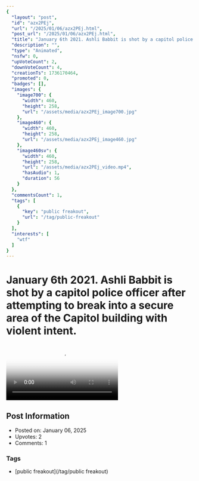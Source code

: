 ```yaml
---
{
  "layout": "post",
  "id": "azx2PEj",
  "url": "/2025/01/06/azx2PEj.html",
  "post_url": "/2025/01/06/azx2PEj.html",
  "title": "January 6th 2021. Ashli Babbit is shot by a capitol police officer after attempting to break into a secure area of the Capitol building with violent intent.",
  "description": "",
  "type": "Animated",
  "nsfw": 0,
  "upVoteCount": 2,
  "downVoteCount": 4,
  "creationTs": 1736170464,
  "promoted": 0,
  "badges": [],
  "images": {
    "image700": {
      "width": 460,
      "height": 258,
      "url": "/assets/media/azx2PEj_image700.jpg"
    },
    "image460": {
      "width": 460,
      "height": 258,
      "url": "/assets/media/azx2PEj_image460.jpg"
    },
    "image460sv": {
      "width": 460,
      "height": 258,
      "url": "/assets/media/azx2PEj_video.mp4",
      "hasAudio": 1,
      "duration": 56
    }
  },
  "commentsCount": 1,
  "tags": [
    {
      "key": "public freakout",
      "url": "/tag/public-freakout"
    }
  ],
  "interests": [
    "wtf"
  ]
}
---
```


# January 6th 2021. Ashli Babbit is shot by a capitol police officer after attempting to break into a secure area of the Capitol building with violent intent.

<video controls playsinline loop poster="/assets/media/azx2PEj_image460.jpg">
  <source src="/assets/media/azx2PEj_video.mp4" type="video/mp4">
  Your browser does not support the video tag.
</video>

## Post Information

- Posted on: January 06, 2025
- Upvotes: 2
- Comments: 1

### Tags

- [public freakout](/tag/public freakout)
